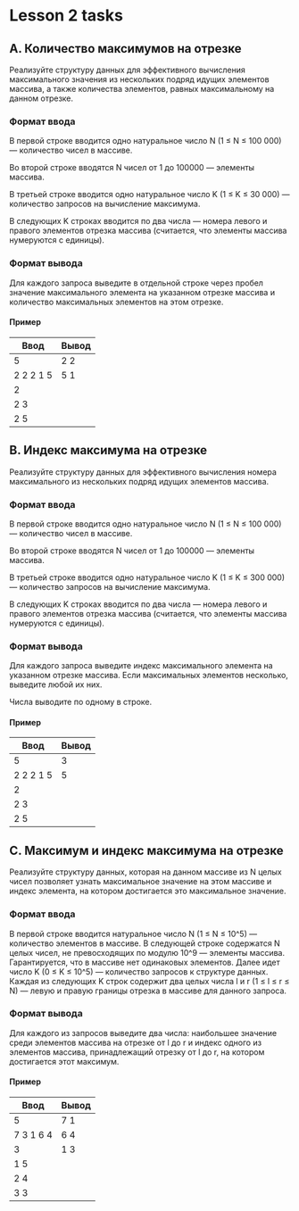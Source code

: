 # Lesson 2 tasks

## A. Количество максимумов на отрезке
Реализуйте структуру данных для эффективного вычисления максимального значения из нескольких подряд идущих элементов массива, а также количества элементов, равных максимальному на данном отрезке.

### Формат ввода
В первой строке вводится одно натуральное число N (1 ≤ N ≤ 100 000) — количество чисел в массиве.  

Во второй строке вводятся N чисел от 1 до 100000 — элементы массива.

В третьей строке вводится одно натуральное число K (1 ≤ K ≤ 30 000) — количество запросов на вычисление максимума.

В следующих K строках вводится по два числа — номера левого и правого элементов отрезка массива (считается, что элементы массива нумеруются с единицы).

### Формат вывода
Для каждого запроса выведите в отдельной строке через пробел значение максимального элемента на указанном отрезке массива и количество максимальных элементов на этом отрезке.

#### Пример
| Ввод      | Вывод |
| --------- | ----- |
| 5         | 2 2   |
| 2 2 2 1 5 | 5 1   |
| 2         |       |
| 2 3       |       |
| 2 5       |       |

## B. Индекс максимума на отрезке
Реализуйте структуру данных для эффективного вычисления номера максимального из нескольких подряд идущих элементов массива.

### Формат ввода
В первой строке вводится одно натуральное число N (1 ≤ N ≤ 100 000) — количество чисел в массиве.  

Во второй строке вводятся N чисел от 1 до 100000 — элементы массива.

В третьей строке вводится одно натуральное число K (1 ≤ K ≤ 300 000) — количество запросов на вычисление максимума.

В следующих K строках вводится по два числа — номера левого и правого элементов отрезка массива (считается, что элементы массива нумеруются с единицы).

### Формат вывода
Для каждого запроса выведите индекс максимального элемента на указанном отрезке массива. Если максимальных элементов несколько, выведите любой их них.

Числа выводите по одному в строке.

#### Пример
| Ввод      | Вывод |
| --------- | ----- |
| 5         | 3     |
| 2 2 2 1 5 | 5     |
| 2         |       |
| 2 3       |       |
| 2 5       |       |

## C. Максимум и индекс максимума на отрезке
Реализуйте структуру данных, которая на данном массиве из N целых чисел позволяет узнать максимальное значение на этом массиве и индекс элемента, на котором достигается это максимальное значение.

### Формат ввода
В первой строке вводится натуральное число N (1 ≤ N ≤ 10^5) — количество элементов в массиве. В следующей строке содержатся N целых чисел, не превосходящих по модулю 10^9 — элементы массива. Гарантируется, что в массиве нет одинаковых элементов. Далее идет число K (0 ≤ K ≤ 10^5) — количество запросов к структуре данных. Каждая из следующих K строк содержит два целых числа l и r (1 ≤ l ≤ r ≤ N) — левую и правую границы отрезка в массиве для данного запроса.

### Формат вывода
Для каждого из запросов выведите два числа: наибольшее значение среди элементов массива на отрезке от l до r и индекс одного из элементов массива, принадлежащий отрезку от l до r, на котором достигается этот максимум.

#### Пример
| Ввод      | Вывод |
| --------- | ----- |
| 5         | 7 1   |
| 7 3 1 6 4 | 6 4   |
| 3         | 1 3   |
| 1 5       |       |
| 2 4       |       |
| 3 3       |       |